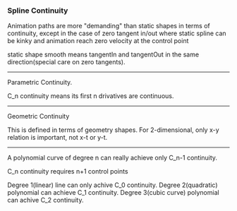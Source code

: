### Spline Continuity

Animation paths are more "demanding" than static shapes in terms of continuity, except in the case of zero tangent in/out where static spline can be kinky and animation reach zero velocity at the control point

static shape smooth means tangentIn and tangentOut in the same direction(special care on zero tangents).

---
Parametric Continuity. 

C_n continuity means its first n drivatives are continuous.

---

Geometric Continuity

This is defined in terms of geometry shapes. For 2-dimensional, only x-y relation is important, not x-t or y-t.

---

A polynomial curve of degree n can really achieve only C_n-1 continuity.

C_n continuity requires n+1 control points

Degree 1(linear) line can only achive C_0 continuity.
Degree 2(quadratic) polynomial can achieve C_1 continuity.
Degree 3(cubic curve) polynomial can achive C_2 continuity.
